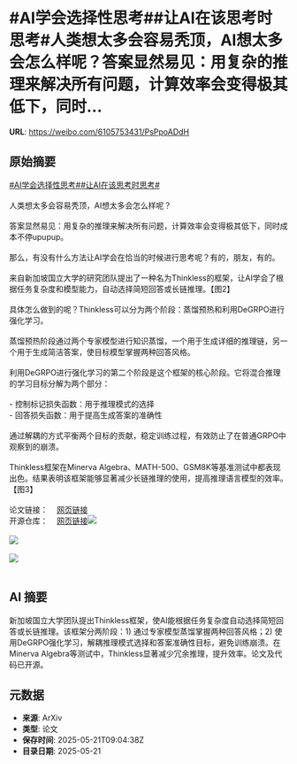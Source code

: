 # #AI学会选择性思考##让AI在该思考时思考#人类想太多会容易秃顶，AI想太多会怎么样呢？答案显然易见：用复杂的推理来解决所有问题，计算效率会变得极其低下，同时...

**URL**: https://weibo.com/6105753431/PsPpoADdH

## 原始摘要

<a href="https://m.weibo.cn/search?containerid=231522type%3D1%26t%3D10%26q%3D%23AI%E5%AD%A6%E4%BC%9A%E9%80%89%E6%8B%A9%E6%80%A7%E6%80%9D%E8%80%83%23&amp;extparam=%23AI%E5%AD%A6%E4%BC%9A%E9%80%89%E6%8B%A9%E6%80%A7%E6%80%9D%E8%80%83%23" data-hide=""><span class="surl-text">#AI学会选择性思考#</span></a><a href="https://m.weibo.cn/search?containerid=231522type%3D1%26t%3D10%26q%3D%23%E8%AE%A9AI%E5%9C%A8%E8%AF%A5%E6%80%9D%E8%80%83%E6%97%B6%E6%80%9D%E8%80%83%23&amp;extparam=%23%E8%AE%A9AI%E5%9C%A8%E8%AF%A5%E6%80%9D%E8%80%83%E6%97%B6%E6%80%9D%E8%80%83%23" data-hide=""><span class="surl-text">#让AI在该思考时思考#</span></a><br><br>人类想太多会容易秃顶，AI想太多会怎么样呢？<br><br>答案显然易见：用复杂的推理来解决所有问题，计算效率会变得极其低下，同时成本不停upupup。<br><br>那么，有没有什么方法让AI学会在恰当的时候进行思考呢？有的，朋友，有的。<br><br>来自新加坡国立大学的研究团队提出了一种名为Thinkless的框架，让AI学会了根据任务复杂度和模型能力，自动选择简短回答或长链推理。【图2】<br><br>具体怎么做到的呢？Thinkless可以分为两个阶段：蒸馏预热和利用DeGRPO进行强化学习。<br><br>蒸馏预热阶段通过两个专家模型进行知识蒸馏，一个用于生成详细的推理链，另一个用于生成简洁答案，使目标模型掌握两种回答风格。<br><br>利用DeGRPO进行强化学习的第二个阶段是这个框架的核心阶段。它将混合推理的学习目标分解为两个部分：<br><br>- 控制标记损失函数：用于推理模式的选择<br>- 回答损失函数：用于提高生成答案的准确性<br><br>通过解耦的方式平衡两个目标的贡献，稳定训练过程，有效防止了在普通GRPO中观察到的崩溃。<br><br>Thinkless框架在Minerva Algebra、MATH-500、GSM8K等基准测试中都表现出色。结果表明该框架能够显著减少长链推理的使用，提高推理语言模型的效率。【图3】<br><br>论文链接：<a href="https://weibo.cn/sinaurl?u=https%3A%2F%2Farxiv.org%2Fabs%2F2505.13379" data-hide=""><span class="url-icon"><img style="width: 1rem;height: 1rem" src="https://h5.sinaimg.cn/upload/2015/09/25/3/timeline_card_small_web_default.png" referrerpolicy="no-referrer"></span><span class="surl-text">网页链接</span></a><br>开源仓库：<a href="https://weibo.cn/sinaurl?u=https%3A%2F%2Fgithub.com%2FVainF%2FThinkless" data-hide=""><span class="url-icon"><img style="width: 1rem;height: 1rem" src="https://h5.sinaimg.cn/upload/2015/09/25/3/timeline_card_small_web_default.png" referrerpolicy="no-referrer"></span><span class="surl-text">网页链接</span></a><img style="" src="https://tvax3.sinaimg.cn/large/006Fd7o3gy1i1mz0x1cz4j30q40zk7hz.jpg" referrerpolicy="no-referrer"><br><br><img style="" src="https://tvax4.sinaimg.cn/large/006Fd7o3gy1i1mz0yfiyaj30zk0e6wm1.jpg" referrerpolicy="no-referrer"><br><br><img style="" src="https://tvax4.sinaimg.cn/large/006Fd7o3gy1i1mz12ijc7j30zk0ddtfn.jpg" referrerpolicy="no-referrer"><br><br>

## AI 摘要

新加坡国立大学团队提出Thinkless框架，使AI能根据任务复杂度自动选择简短回答或长链推理。该框架分两阶段：1) 通过专家模型蒸馏掌握两种回答风格；2) 使用DeGRPO强化学习，解耦推理模式选择和答案准确性目标，避免训练崩溃。在Minerva Algebra等测试中，Thinkless显著减少冗余推理，提升效率。论文及代码已开源。

## 元数据

- **来源**: ArXiv
- **类型**: 论文
- **保存时间**: 2025-05-21T09:04:38Z
- **目录日期**: 2025-05-21
